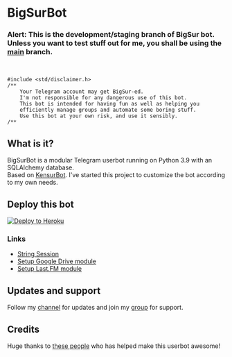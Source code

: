 # BigSurBot

### **Alert:** This is the development/staging branch of BigSur bot. Unless you want to test stuff out for me, you shall be using the [main](https://github.com/pratyakshm/BigSurBot/tree/main) branch.

&nbsp;

```
#include <std/disclaimer.h>
/**
    Your Telegram account may get BigSur-ed.
    I'm not responsible for any dangerous use of this bot.
    This bot is intended for having fun as well as helping you
    efficiently manage groups and automate some boring stuff.
    Use this bot at your own risk, and use it sensibly.
/**
```

## What is it?
BigSurBot is a modular Telegram userbot running on Python 3.9 with an SQLAlchemy database.   
Based on [KensurBot](https://github.com/KenHV/KensurBot).
I've started this project to customize the bot according to my own needs.

## Deploy this bot
<a href="https://heroku.com/deploy?template=https://github.com/YaAlex3/bigsurbot/tree/dev"><img src="https://camo.githubusercontent.com/83b0e95b38892b49184e07ad572c94c8038323fb/68747470733a2f2f7777772e6865726f6b7563646e2e636f6d2f6465706c6f792f627574746f6e2e737667" alt="Deploy to Heroku" /></a>  

### Links
- [String Session](https://session.uraniumcore.repl.run)
- [Setup Google Drive module](https://telegra.ph/How-To-Setup-Google-Drive-04-03)
- [Setup Last.FM module](https://telegra.ph/How-to-set-up-LastFM-module-for-Paperplane-userbot-11-02)

## Updates and support
Follow my [channel](https://t.me/PratyakshProjects) for updates and join my [group](https://t.me/PratyakshChat) for support.

## Credits
Huge thanks to [these people](https://github.com/pratyakshm/BigSurBot/graphs/contributors) who has helped make this userbot awesome!
